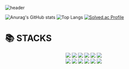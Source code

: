 ![header](https://capsule-render.vercel.app/api?type=rounded&color=timeGradient&text=Hello!%20HaeBangWorld👋&animation=twinkling&fontSize=40&fontAlignY=50&fontAlign=50&height=180)


![Anurag's GitHub stats](https://github-readme-stats-sigma-five.vercel.app/api?username=handaldog&show_icons=true&theme=onedark) ![Top Langs](https://github-readme-stats-sigma-five.vercel.app/api/top-langs/?username=handaldog&layout=compact)
[![Solved.ac Profile](http://mazassumnida.wtf/api/v2/generate_badge?boj=dbrhdwn123)](https://solved.ac/profile/dbrhdwn123)

<div> <align=center><h1>📚 STACKS</h1></div>

<div align=center> 
  <img src="https://img.shields.io/badge/java-007396?style=for-the-badge&logo=java&logoColor=white"> 
  
  <img src="https://img.shields.io/badge/oracle-F80000?style=for-the-badge&logo=oracle&logoColor=white"> 
  <img src="https://img.shields.io/badge/mysql-4479A1?style=for-the-badge&logo=mysql&logoColor=white"> 
  <img src="https://img.shields.io/badge/mongoDB-47A248?style=for-the-badge&logo=MongoDB&logoColor=white">
  
 
  <img src="https://img.shields.io/badge/vue.js-4FC08D?style=for-the-badge&logo=vue.js&logoColor=white">   
  <img src="https://img.shields.io/badge/spring-6DB33F?style=for-the-badge&logo=spring&logoColor=green"> 
  <br>
  
  <img src="https://img.shields.io/badge/linux-FCC624?style=for-the-badge&logo=linux&logoColor=black"> 
  <img src="https://img.shields.io/badge/amazonaws-232F3E?style=for-the-badge&logo=amazonaws&logoColor=white"> 
  <img src="https://img.shields.io/badge/nginx-F8DC75?style=for-the-badge&logo=nginx&logoColor=green">  
  <img src="https://img.shields.io/badge/S3-F8DC75?style=for-the-badge&logo=S3&logoColor=red"> 
  <img src="https://img.shields.io/badge/github-181717?style=for-the-badge&logo=github&logoColor=white">
  <img src="https://img.shields.io/badge/git-F05032?style=for-the-badge&logo=git&logoColor=white">
  
</div>

<!--
**handaldog/handaldog** is a ✨ _special_ ✨ repository because its `README.md` (this file) appears on your GitHub profile.

Here are some ideas to get you started:

- 🔭 I’m currently working on ...
- 🌱 I’m currently learning ...
- 👯 I’m looking to collaborate on ...
- 🤔 I’m looking for help with ...
- 💬 Ask me about ...
- 📫 How to reach me: ...
- 😄 Pronouns: ...
- ⚡ Fun fact: ...
-->

